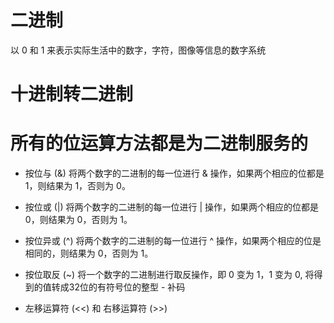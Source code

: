 # 二进制
以 0 和 1 来表示实际生活中的数字，字符，图像等信息的数字系统

# 十进制转二进制

# 所有的位运算方法都是为二进制服务的

- 按位与 (&)
    将两个数字的二进制的每一位进行 & 操作，如果两个相应的位都是 1，则结果为 1，否则为 0。

- 按位或 (|)
    将两个数字的二进制的每一位进行 | 操作，如果两个相应的位都是 0，则结果为 0，否则为 1。

- 按位异或 (^)
    将两个数字的二进制的每一位进行 ^ 操作，如果两个相应的位是相同的，则结果为 0，否则为 1。

- 按位取反 (~)
    将一个数字的二进制进行取反操作，即 0 变为 1，1 变为 0, 将得到的值转成32位的有符号位的整型
        - 补码

- 左移运算符 (<<) 和 右移运算符 (>>)
